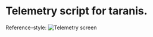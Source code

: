 # Telemetry script for taranis.

Reference-style: 
![Telemetry screen][screenshot]

[screenshot]: http://i.imgur.com/Syrhw7Rl.jpg "Screenshot"


